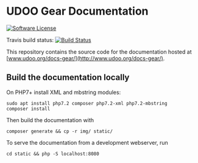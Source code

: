 # UDOO Gear Documentation

[![Software License](https://img.shields.io/badge/license-MIT-brightgreen.svg?style=flat-square)](https://github.com/UDOOboard/Gear-Docs/LICENSE)

Travis build status: [![Build Status](https://travis-ci.org/UDOOboard/Gear-Docs.svg?branch=master)](https://travis-ci.org/UDOOboard/Gear-Docs)

This repository contains the source code for the documentation hosted at [www.udoo.org/docs-gear/](http://www.udoo.org/docs-gear/).


## Build the documentation locally
On PHP7+ install XML and mbstring modules:

    sudo apt install php7.2 composer php7.2-xml php7.2-mbstring
    composer install

Then build the documentation with

    composer generate && cp -r img/ static/

To serve the documentation from a development webserver, run

    cd static && php -S localhost:8080

